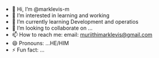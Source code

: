 - 👋 Hi, I’m @marklevis-m
- 👀 I’m interested in learning and working
- 🌱 I’m currently learning Development and operatios
- 💞️ I’m looking to collaborate on ...
- 📫 How to reach me: email: muriithimarklevis@gmail.com
- 😄 Pronouns: ...HE/HIM
- ⚡ Fun fact: ...

<!---
marklevis-m/marklevis-m is a ✨ special ✨ repository because its `README.md` (this file) appears on your GitHub profile.
You can click the Preview link to take a look at your changes.
--->
